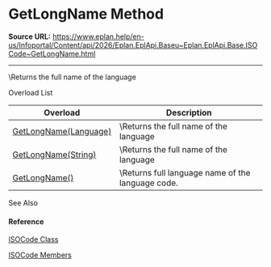 # GetLongName Method

**Source URL:** https://www.eplan.help/en-us/Infoportal/Content/api/2026/Eplan.EplApi.Baseu~Eplan.EplApi.Base.ISOCode~GetLongName.html

---

\Returns the full name of the language

Overload List

| Overload | Description |
| --- | --- |
| [GetLongName(Language)](Eplan.EplApi.Baseu~Eplan.EplApi.Base.ISOCode~GetLongName(Language).html) | \Returns the full name of the language |
| [GetLongName(String)](Eplan.EplApi.Baseu~Eplan.EplApi.Base.ISOCode~GetLongName(String).html) | \Returns the full name of the language |
| [GetLongName()](Eplan.EplApi.Baseu~Eplan.EplApi.Base.ISOCode~GetLongName().html) | \Returns full language name of the language code. |



See Also

#### Reference

[ISOCode Class](Eplan.EplApi.Baseu~Eplan.EplApi.Base.ISOCode.html)
  
[ISOCode Members](Eplan.EplApi.Baseu~Eplan.EplApi.Base.ISOCode_members.html)